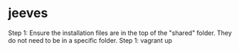 # jeeves
Step 1: Ensure the installation files are in the top of the "shared" folder. They do not need to be in a specific folder.
Step 1: vagrant up
